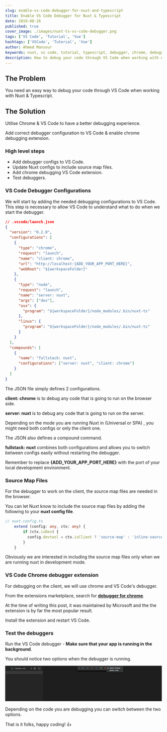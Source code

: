 ```yaml
---
slug: enable-vs-code-debugger-for-nuxt-and-typescript
title: Enable VS Code Debugger for Nuxt & Typescript
date: 2019-08-26
published: true
cover_image: ./images/nuxt-ts-vs-code-debugger.png
tags: ['VS Code', 'Tutorial', 'Vue']
hashtags: ['VSCode', 'Tutorial', 'Vue']
author: Ahmed Mansour
keywords: nuxt, vs code, tutorial, typescript, debugger, chrome, debugging, ts, vue, vue.js
description: How to debug your code through VS Code when working with nuxt & typescript.
---
```


## The Problem

You need an easy way to debug your code through VS Code when working with Nuxt & Typescript.

## The Solution

Utilise Chrome & VS Code to have a better debugging experience. 

Add correct debugger configuration to VS Code & enable chrome debugging extension.

### High level steps

- Add debugger configs to VS Code.
- Update Nuxt configs to include source map files.
- Add chrome debugging VS Code extension. 
- Test debuggers.

### VS Code Debugger Configurations

We will start by adding the needed debugging configurations to VS Code. This step is necessary to allow VS Code to understand what to do when we start the debugger.

```json
// .vscode/launch.json
{
  "version": "0.2.0",
  "configurations": [
    {
      "type": "chrome",
      "request": "launch",
      "name": "client: chrome",
      "url": "http://localhost:{ADD_YOUR_APP_PORT_HERE}",
      "webRoot": "${workspaceFolder}"
    },
    {
      "type": "node",
      "request": "launch",
      "name": "server: nuxt",
      "args": ["dev"],
      "osx": {
        "program": "${workspaceFolder}/node_modules/.bin/nuxt-ts"
      },
      "linux": {
        "program": "${workspaceFolder}/node_modules/.bin/nuxt-ts"
      }
    }
  ],
  "compounds": [
    {
      "name": "fullstack: nuxt",
      "configurations": ["server: nuxt", "client: chrome"]
    }
  ]
}
```
The JSON file simply defines 2 configurations. 

**client: chrome** is to debug any code that is going to run on the browser side.

**server: nuxt** is to debug any code that is going to run on the server.

Depending on the mode you are running Nuxt in (Universal or SPA) , you might need both configs or only the client one.

The JSON also defines a compound command.

**fullstack: nuxt** combines both configurations and allows you to switch between configs easily without restarting the debugger.

Remember to replace **{ADD_YOUR_APP_PORT_HERE}** with the port of your local development environment.

### Source Map Files

For the debugger to work on the client, the source map files are needed in the browser.

You can let Nuxt know to include the source map files by adding the following to your **nuxt config file**. 

```ts
// nuxt.config.ts
    extend (config: any, ctx: any) {
        if (ctx.isDev) {
          config.devtool = ctx.isClient ? 'source-map' : 'inline-source-map'
        }
    }
```

Obviously we are interested in including the source map files only when we are running nuxt in development mode.

### VS Code Chrome debugger extension

For debugging on the client, we will use chrome and VS Code's debugger.

From the extensions marketplace, search for **[debugger for chrome][1]**.

At the time of writing this post, it was maintained by Microsoft and the the extension is by far the most popular result.

Install the extension and restart VS Code.

### Test the debuggers

Run the VS Code debugger - **Make sure that your app is running in the background**. 

You should notice two options when the debugger is running.

![Screenshot of how VS Code debugger running nuxt typescript configurations.](./images/nuxt-ts-vs-debugger-running.png)

Depending on the code you are debugging you can switch between the two options.

That is it folks, happy coding! 👍


[1]: https://marketplace.visualstudio.com/items?itemName=msjsdiag.debugger-for-chrome
